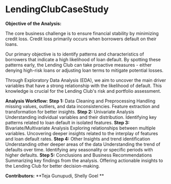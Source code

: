 # LendingClubCaseStudy
**Objective of the Analysis:**

The core business challenge is to ensure financial stability by minimizing credit loss. Credit loss primarily occurs when borrowers default on their loans. 

Our primary objective is to identify patterns and characteristics of borrowers that indicate a high likelihood of loan default. By spotting these patterns early, the Lending Club can take proactive measures - either denying high-risk loans or adjusting loan terms to mitigate potential losses.

Through Exploratory Data Analysis (EDA), we aim to uncover the main driver variables that have a strong relationship with the likelihood of default. This knowledge is crucial for the Lending Club's risk and portfolio assessment.

**Analysis Workflow:**
**Step 1:** Data Cleaning and Preprocessing
Handling missing values, outliers, and data inconsistencies.
Feature extraction and transformation for better insights.
**Step 2:** Univariate Analysis
Understanding individual variables and their distribution.
Identifying key patterns related to loan default in isolated features.
**Step 3:** Bivariate/Multivariate Analysis
Exploring relationships between multiple variables.
Uncovering deeper insights related to the interplay of features and loan default rates.
**Step 4:** Other Insights and trend identification
Understanding other deeper areas of the data
Understanding the trend of defaults over time.
Identifying any seasonality or specific periods with higher defaults.
**Step 5:** Conclusions and Business Recommendations
Summarizing key findings from the analysis.
Offering actionable insights to the Lending Club for better decision-making.


**Contributors:**
**Teja Gunupudi, 
Shelly Goel
**
